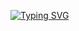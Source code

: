 <a href="https://git.io/typing-svg"><img src="https://readme-typing-svg.demolab.com?font=Fira+Code&size=17&pause=1000&color=6B52F7&width=435&lines=We+want+to+create+awareness+about+DYSLEXIA!!" alt="Typing SVG" /></a>
